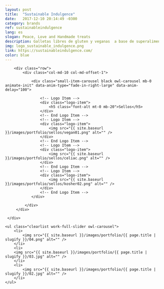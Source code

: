 ```yaml
---
layout: post
title:  "Sustainable Indulgence"
date:   2017-12-10 20:14:49 -0300
category: brands
ref: sustainableindulgence
lang: es
slogan: Peace, Love and Handmade treats
description: Galletas libres de gluten y veganas  a base de superalimentos. Snacks deliciosos y sanos que no comprometen la salud ni el medioambiente.
img: logo_sustainable_indulgence.png
link: https://sustainableindulgence.com/
color: blue
---
```

<!-- Logotypes Section -->
<section class="small-section bg-gray-lighter pt-20 pb-20">
    <div class="container relative">

        <div class="row">
            <div class="col-md-10 col-md-offset-1">

                <div class="small-item-carousel black owl-carousel mb-0 animate-init" data-anim-type="fade-in-right-large" data-anim-delay="100">

                    <!-- Logo Item -->
                    <div class="logo-item">
                        <h5 class="font-alt mt-0 mb-20">Sellos</h5>
                    </div>
                    <!-- End Logo Item -->
                    <!-- Logo Item -->
                    <div class="logo-item">
                        <img src="{{ site.baseurl }}/images/portfolio/sellos/vegan01.png" alt="" />
                    </div>
                    <!-- End Logo Item -->
                    <!-- Logo Item -->
                    <div class="logo-item">
                        <img src="{{ site.baseurl }}/images/portfolio/sellos/celiac.png" alt="" />
                    </div>
                    <!-- End Logo Item -->
                    <!-- Logo Item -->
                    <div class="logo-item">
                        <img src="{{ site.baseurl }}/images/portfolio/sellos/kosher02.png" alt="" />
                    </div>
                    <!-- End Logo Item -->
                </div>

             </div>
         </div>

     </div>
</section>
<!-- End Logotypes -->

<!-- Work Gallery -->
<div class="work-full-media mb-80 mb-xs-40">

    <ul class="clearlist work-full-slider owl-carousel">
        <li>
            <img src="{{ site.baseurl }}/images/portfolio/{{ page.title | slugify }}/04.png" alt="" />
        </li>
        <li>
        <img src="{{ site.baseurl }}/images/portfolio/{{ page.title | slugify }}/03.jpg" alt="" />
        </li>
        <li>
            <img src="{{ site.baseurl }}/images/portfolio/{{ page.title | slugify }}/02.jpg" alt="" />
        </li>
    </ul>
</div>
<!-- End Work Gallery -->

